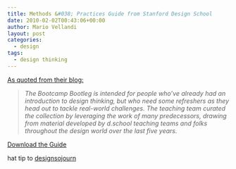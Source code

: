 ```yaml
---
title: Methods &#038; Practices Guide from Stanford Design School
date: 2010-02-02T00:43:06+00:00
author: Mario Vellandi
layout: post
categories:
  - design
tags:
  - design thinking
---
```

[As quoted from their blog:](http://dschool.typepad.com/news/2009/12/the-bootcamp-bootleg-is-here.html)

> *The Bootcamp Bootleg is intended for people who&#8217;ve already had an introduction to design thinking, but who need some refreshers as they head out to tackle real-world challenges. The teaching team curated the collection by leveraging the work of many predecessors, drawing from material developed by d.school teaching teams and folks throughout the design world over the last five years.*

[Download the Guide](http://dschool.typepad.com/files/bootcampbootleg2009.pdf)

hat tip to [designsojourn](http://www.designsojourn.com)
